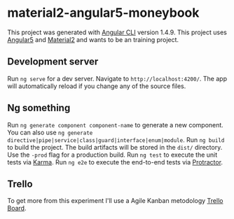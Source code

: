 # material2-angular5-moneybook

This project was generated with [Angular CLI](https://github.com/angular/angular-cli) version 1.4.9.
This project uses [Angular5](https://angular.io/api) and [Material2](https://material.angular.io/components/categories) and wants to be an training project.

## Development server

Run `ng serve` for a dev server. Navigate to `http://localhost:4200/`. The app will automatically reload if you change any of the source files.

## Ng something

Run `ng generate component component-name` to generate a new component. You can also use `ng generate directive|pipe|service|class|guard|interface|enum|module`.
Run `ng build` to build the project. The build artifacts will be stored in the `dist/` directory. Use the `-prod` flag for a production build.
Run `ng test` to execute the unit tests via [Karma](https://karma-runner.github.io).
Run `ng e2e` to execute the end-to-end tests via [Protractor](http://www.protractortest.org/).

## Trello

To get more from this experiment I'll use a Agile Kanban metodology [Trello Board](https://trello.com/b/9H6ruyll/moneybook).
